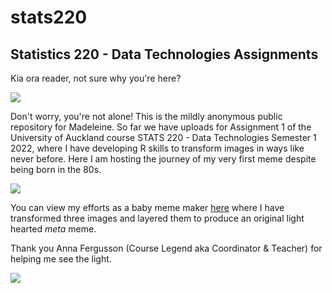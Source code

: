 # stats220
## Statistics 220 - Data Technologies Assignments

Kia ora reader, not sure why you're here?

![](https://c.tenor.com/CowGNQSUsOYAAAAC/confused-math.gif)

Don't worry, you're not alone! This is the mildly anonymous public repository for Madeleine. So far we have uploads for Assignment 1 of the University of Auckland course STATS 220 - Data Technologies Semester 1 2022, where I have developing R skills to transform images in ways like never before. Here I am hosting the journey of my very first meme despite being born in the 80s.

![](https://c.tenor.com/rjhPIXK586wAAAAC/80s-90s.gif)

You can view my efforts as a baby meme maker [here](https://madeleine-universe.github.io/stats220/index.html) where I have transformed three images and layered them to produce an original light hearted *meta* meme.

Thank you Anna Fergusson (Course Legend aka Coordinator & Teacher) for helping me see the light.

![](https://c.tenor.com/qbLfWTTy2GoAAAAM/i-have-seen-the-light-i-have-got-the-answer.gif)


